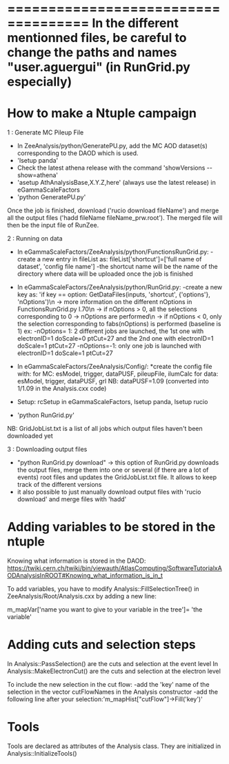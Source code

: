 ====================================
In the different mentionned files, be careful to change the paths and names "user.aguergui" (in RunGrid.py especially)
====================================


How to make a Ntuple campaign
====================================

1 : Generate MC Pileup File 

- In ZeeAnalysis/python/GeneratePU.py, add the MC AOD dataset(s) corresponding to the DAOD which is used.
- 'lsetup panda'
- Check the latest athena release with the command 'showVersions --show=athena'
- 'asetup AthAnalysisBase,X.Y.Z,here' (always use the latest release) in eGammaScaleFactors
- 'python GeneratePU.py'

Once the job is finished, download ('rucio download fileName') and merge all the output files ('hadd fileName fileName_prw.root'). The merged file will then be the input file of RunZee.


2 : Running on data

- In eGammaScaleFactors/ZeeAnalysis/python/FunctionsRunGrid.py:
  -create a new entry in fileList as: fileList['shortcut']=['full name of dataset', 'config file name']
  -the shortcut name will be the name of the directory where data will be uploaded once the job is finished

- In eGammaScaleFactors/ZeeAnalysis/python/RunGrid.py:
  -create a new key as: 'if key == option: GetDataFiles(inputs, 'shortcut', {'options'}, 'nOptions')\n
  -> more information on the different nOptions in FunctionsRunGrid.py l.70\n
  -> if nOptions > 0, all the selections corresponding to 0 -> nOptions are performed\n
  -> if nOptions < 0, only the selection corresponding to fabs(nOptions) is performed (baseline is 1)
ex: -nOptions= 1: 2 different jobs are launched, the 1st one with electronID=1 doScale=0 ptCut=27 and the 2nd one with electronID=1 doScale=1 ptCut=27
    -nOptions=-1: only one job is launched with electronID=1 doScale=1 ptCut=27

- In eGammaScaleFactors/ZeeAnalysis/Config/:
  *create the config file with:
for MC: esModel, trigger, dataPUSF, pileupFile, ilumCalc
for data: esModel, trigger, dataPUSF, grl
NB: dataPUSF=1.09 (converted into 1/1.09 in the Analysis.cxx code)

- Setup: rcSetup in eGammaScaleFactors, lsetup panda, lsetup rucio
- 'python RunGrid.py'


NB: GridJobList.txt is a list of all jobs which output files haven't been downloaded yet



3 : Downloading output files
- "python RunGrid.py download"
  -> this option of RunGrid.py downloads the output files, merge them into one or several (if there are a lot of events) root files and updates the GridJobList.txt file. It allows to keep track of the different versions
- it also possible to just manually download output files with 'rucio download' and merge files with 'hadd'


Adding variables to be stored in the ntuple
===========================================
Knowing what information is stored in the DAOD:
https://twiki.cern.ch/twiki/bin/viewauth/AtlasComputing/SoftwareTutorialxAODAnalysisInROOT#Knowing_what_information_is_in_t

To add variables, you have to modify Analysis::FillSelectionTree() in ZeeAnalysis/Root/Analysis.cxx by adding a new line:

m_mapVar['name you want to give to your variable in the tree']= 'the variable'


Adding cuts and selection steps
===============================
In Analysis::PassSelection() are the cuts and selection at the event level
In Analysis::MakeElectronCut() are the cuts and selection at the electron level

To include the new selection in the cut flow:
   -add the 'key' name of the selection in the vector cutFlowNames in the Analysis constructor
   -add the following line after your selection:'m_mapHist["cutFlow"]->Fill('key')'


Tools
=====

Tools are declared as attributes of the Analysis class.
They are initialized in Analysis::InitializeTools()

